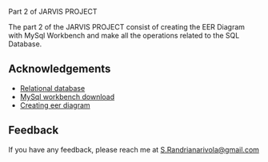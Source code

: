 
Part 2 of JARVIS PROJECT

The part 2 of the JARVIS PROJECT consist of creating the EER Diagram with MySql Workbench and make all the operations related to the SQL Database.

## Acknowledgements

 - [Relational database](https://fsmrel.developpez.com/basesrelationnelles/workbench/?page=2)
 - [MySql workbench download](https://mysql-workbench.fr.uptodown.com/windows)
 - [Creating eer diagram](https://dev.mysql.com/doc/workbench/en/wb-creating-eer-diagram.html)


## Feedback

If you have any feedback, please reach me at S.Randrianarivola@gmail.com

